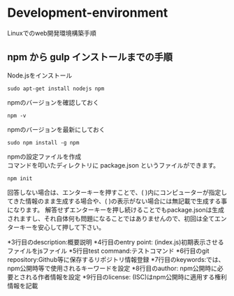 # Development-environment
Linuxでのweb開発環境構築手順　

## npm から gulp インストールまでの手順  
  Node.jsをインストール  
~~~
sudo apt-get install nodejs npm
~~~
  npmのバージョンを確認しておく
~~~
npm -v
~~~
  npmのバージョンを最新にしておく
~~~
sudo npm install -g npm
~~~
  npmの設定ファイルを作成  
  コマンドを叩いたディレクトリに package.json というファイルができます。
~~~
npm init
~~~
回答しない場合は、エンターキーを押すことで、( )内にコンピューターが指定してきた情報のまま生成する場合や、( )の表示がない場合には無記載で生成する事になります。
解答せずエンターキーを押し続けることでもpackage.jsonは生成されますし、それ自体何も問題になることではありませんので、初回は全てエンターキーを安心して押して下さい。

*3行目のdescription:概要説明
*4行目のentry point: (index.js)初期表示させるファイルをjsファイル
*5行目test command:テストコマンド
*6行目のgit repository:Github等に保存するリポジトリ情報登録
*7行目のkeywords:では、npm公開時等で使用されるキーワードを設定
*8行目のauthor: npm公開時に必要とされる作者情報を設定
*9行目のlicense: (ISC)はnpm公開時に適用する権利情報を記載
